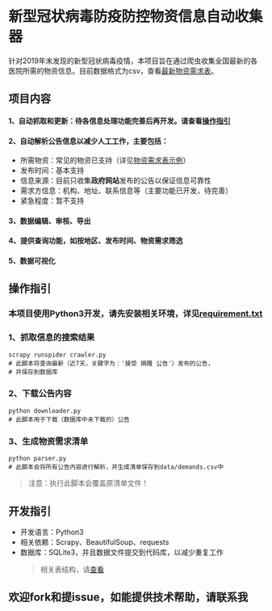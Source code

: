 # 新型冠状病毒防疫防控物资信息自动收集器

针对2019年末发现的新型冠状病毒疫情，本项目旨在通过爬虫收集全国最新的各医院所需的物资信息。目前数据格式为csv，查看[最新物资需求表](data/demands.csv)。

## 项目内容

#### 1、自动抓取和更新：待各信息处理功能完善后再开发。请查看[操作指引](#guide)
#### 2、自动解析公告信息以减少人工工作，主要包括：

- 所需物资：常见的物资已支持（详见[物资需求表示例](data/demands.csv)）
- 发布时间：基本支持
- 信息来源：目前只收集**政府网站**发布的公告以保证信息可靠性
- 需求方信息：机构、地址、联系信息等（主要功能已开发，待完善）
- 紧急程度：暂不支持

#### 3、数据编辑、审核、导出
#### 4、提供查询功能，如按地区、发布时间、物资需求筛选
#### 5、数据可视化

## <a name="guide"></a>操作指引
### 本项目使用Python3开发，请先安装相关环境，详见[requirement.txt](requirement.txt)
### 1、抓取信息的搜索结果
    scrapy runspider crawler.py
    # 此脚本将查询最新（近7天，关键字为：'接受 捐赠 公告'）发布的公告，
    # 并保存到数据库
    
### 2、下载公告内容
    python downloader.py
    # 此脚本用于下载（数据库中未下载的）公告
    
### 3、生成物资需求清单
    python parser.py
    # 此脚本会将所有公告内容进行解析，并生成清单保存到data/demands.csv中
>注意：执行此脚本会覆盖原清单文件！

## 开发指引
- 开发语言：Python3
- 相关依赖：Scrapy、BeautifulSoup、requests
- 数据库：SQLite3，并且数据文件提交到代码库，以减少重复工作
    >相关表结构，请[查看](database.py)

## 欢迎fork和提issue，如能提供技术帮助，请联系我
